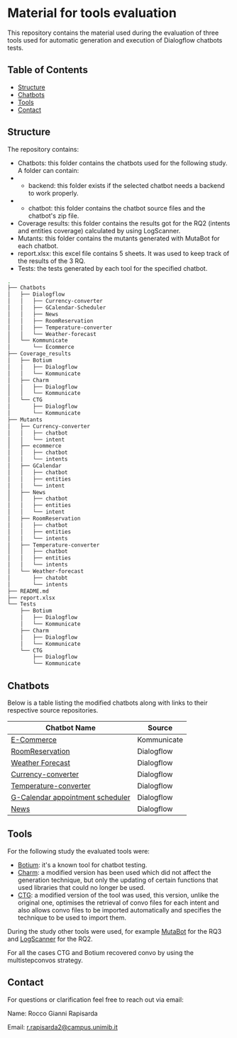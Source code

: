 # Material for tools evaluation

This repository contains the material used during the evaluation of three tools used for automatic generation and execution of Dialogflow chatbots tests. 



## Table of Contents
- [Structure](#Structure)
- [Chatbots](#Chatbots)
- [Tools](#Tools)
- [Contact](#contact)

## Structure
The repository contains:
- Chatbots: this folder contains the chatbots used for the following study. A folder can contain:
- - backend: this folder exists if the selected chatbot needs a backend to work properly.
- - chatbot: this folder contains the chatbot source files and the chatbot's zip file.
- Coverage results: this folder contains the results got for the RQ2 (intents and entities coverage) calculated by using LogScanner.
- Mutants: this folder contains the mutants generated with MutaBot for each chatbot. 
- report.xlsx: this excel file contains 5 sheets. It was used to keep track of the results of the 3 RQ. 
- Tests: the tests generated by each tool for the specified chatbot.

```bash
.
├── Chatbots
│   ├── Dialogflow
│   │   ├── Currency-converter
│   │   ├── GCalendar-Scheduler
│   │   ├── News
│   │   ├── RoomReservation
│   │   ├── Temperature-converter
│   │   └── Weather-forecast
│   └── Kommunicate
│       └── Ecommerce
├── Coverage_results
│   ├── Botium
│   │   ├── Dialogflow
│   │   └── Kommunicate
│   ├── Charm
│   │   ├── Dialogflow
│   │   └── Kommunicate
│   └── CTG
│       ├── Dialogflow
│       └── Kommunicate
├── Mutants
│   ├── Currency-converter
│   │   ├── chatbot
│   │   └── intent
│   ├── ecommerce
│   │   ├── chatbot
│   │   └── intents
│   ├── GCalendar
│   │   ├── chatbot
│   │   ├── entities
│   │   └── intent
│   ├── News
│   │   ├── chatbot
│   │   ├── entities
│   │   └── intent
│   ├── RoomReservation
│   │   ├── chatbot
│   │   ├── entities
│   │   └── intents
│   ├── Temperature-converter
│   │   ├── chatbot
│   │   ├── entities
│   │   └── intents
│   └── Weather-forecast
│       ├── chatobt
│       └── intents
├── README.md
├── report.xlsx
└── Tests
    ├── Botium
    │   ├── Dialogflow
    │   └── Kommunicate
    ├── Charm
    │   ├── Dialogflow
    │   └── Kommunicate
    └── CTG
        ├── Dialogflow
        └── Kommunicate

```

## Chatbots
Below is a table listing the modified chatbots along with links to their respective source repositories.

| Chatbot Name                                                                                                                                           | Source      |
|--------------------------------------------------------------------------------------------------------------------------------------------------------|-------------|
| [E-Commerce](https://github.com/roccograpisarda/material_for_tools_evaluation/tree/main/Chatbots/Kommunicate/Ecommerce)                                | Kommunicate |
| [RoomReservation](https://github.com/roccograpisarda/material_for_tools_evaluation/tree/main/Chatbots/Dialogflow/RoomReservation)                      | Dialogflow  |
| [Weather Forecast](https://github.com/roccograpisarda/material_for_tools_evaluation/tree/main/Chatbots/Dialogflow/Weather-forecast)                    | Dialogflow  |
| [Currency-converter](https://github.com/roccograpisarda/material_for_tools_evaluation/tree/main/Chatbots/Dialogflow/Currency-converter)                | Dialogflow  |
| [Temperature-converter](https://github.com/roccograpisarda/material_for_tools_evaluation/tree/main/Chatbots/Dialogflow/Temperature-converter)          | Dialogflow  |
| [G-Calendar appointment scheduler](https://github.com/roccograpisarda/material_for_tools_evaluation/tree/main/Chatbots/Dialogflow/GCalendar-Scheduler) | Dialogflow  |
| [News](https://github.com/roccograpisarda/material_for_tools_evaluation/tree/main/Chatbots/Dialogflow/News)                                            | Dialogflow  |


## Tools
For the following study the evaluated tools were: 
- [Botium](https://github.com/codeforequity-at/botium-cli): it's a known tool for chatbot testing. 
- [Charm](https://github.com/roccograpisarda/charm-modified): a modified version has been used which did not affect the generation technique, but only the updating of certain functions that used libraries that could no longer be used.
- [CTG](https://gitlab.com/unimib-chatbot-testing/chatbots-tests-generator/-/tree/24.02?ref_type=heads): a modified version of the tool was used, this version, unlike the original one, optimises the retrieval of convo files for each intent and also allows convo files to be imported automatically and specifies the technique to be used to import them.

During the study other tools were used, for example [MutaBot](https://gitlab.com/Michael-Urrico/defectinjector-java) for the RQ3 and [LogScanner](https://github.com/roccograpisarda/LogScanner) for the RQ2.

For all the cases CTG and Botium recovered convo by using the multistepconvos strategy.

## Contact

For questions or clarification feel free to reach out via email:

Name: Rocco Gianni Rapisarda

Email: [r.rapisarda2@campus.unimib.it](mailto:r.rapisarda2@campus.unimib.it)
